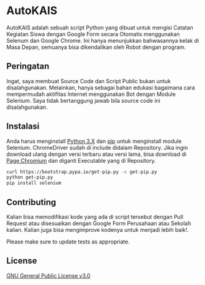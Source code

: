 # AutoKAIS

AutoKAIS adalah sebuah script Python yang dibuat untuk mengisi Catatan Kegiatan Siswa
dengan Google Form secara Otomatis menggunakan Selenum dan Google Chrome. Ini hanya menunjukkan bahwasannya kelak di Masa Depan, semuanya bisa dikendalikan oleh Robot dengan program.

## Peringatan
Ingat, saya membuat Source Code dan Script Public bukan untuk disalahgunakan. Melainkan, hanya sebagai bahan edukasi bagaimana cara mempermudah aktifitas Internet menggunakan Bot dengan Module Selenium. Saya tidak bertanggung jawab bila source code ini disalahgunakan.


## Instalasi

Anda harus menginstall [Python 3.X](https://www.python.org/downloads/) dan [pip](https://pip.pypa.io/en/stable/) untuk menginstall module Selenium. ChromeDriver sudah di include didalam Repository. Jika ingin download ulang dengan versi terbaru atau versi lama, bisa download di [Page Chromium](https://chromedriver.chromium.org/downloads) dan diganti Executable yang di Repository.

```bash
curl https://bootstrap.pypa.io/get-pip.py -o get-pip.py
python get-pip.py
pip install selenium
```


## Contributing
Kalian bisa memodifikasi kode yang ada di script tersebut dengan Pull Request atau disesuaikan dengan Google Form Perusahaan atau Sekolah kalian. Kalian juga bisa mengimprove kodenya untuk menjadi lebih baik!.

Please make sure to update tests as appropriate.

## License
[GNU General Public License v3.0](https://www.gnu.org/licenses/gpl-3.0.html)
